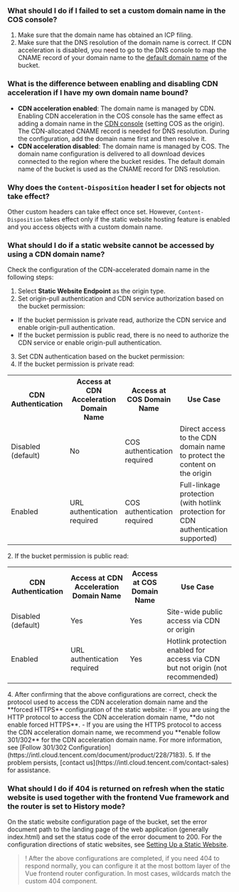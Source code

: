 


### What should I do if I failed to set a custom domain name in the COS console?

1. Make sure that the domain name has obtained an ICP filing.
2. Make sure that the DNS resolution of the domain name is correct. If CDN acceleration is disabled, you need to go to the DNS console to map the CNAME record of your domain name to the [default domain name](https://intl.cloud.tencent.com/document/product/436/18424) of the bucket.



### What is the difference between enabling and disabling CDN acceleration if I have my own domain name bound?

- **CDN acceleration enabled**: The domain name is managed by CDN. Enabling CDN acceleration in the COS console has the same effect as adding a domain name in the [CDN console](https://console.cloud.tencent.com/cdn) (setting COS as the origin). The CDN-allocated CNAME record is needed for DNS resolution. During the configuration, add the domain name first and then resolve it.
- **CDN acceleration disabled**: The domain name is managed by COS. The domain name configuration is delivered to all download devices connected to the region where the bucket resides. The default domain name of the bucket is used as the CNAME record for DNS resolution.

### Why does the `Content-Disposition` header I set for objects not take effect?

Other custom headers can take effect once set. However, `Content-Disposition` takes effect only if the static website hosting feature is enabled and you access objects with a custom domain name.




### What should I do if a static website cannot be accessed by using a CDN domain name?

Check the configuration of the CDN-accelerated domain name in the following steps:

1. Select **Static Website Endpoint** as the origin type.
2. Set origin-pull authentication and CDN service authorization based on the bucket permission:
 - If the bucket permission is private read, authorize the CDN service and enable origin-pull authentication.
 - If the bucket permission is public read, there is no need to authorize the CDN service or enable origin-pull authentication.
3. Set CDN authentication based on the bucket permission:
 1. If the bucket permission is private read:
 <table>
	<tr><th>CDN Authentication</th><th>Access at CDN Acceleration Domain Name </th><th>Access at COS Domain Name </th><th>Use Case</th></tr>
	<tr><td>Disabled (default)</td><td>No </td><td>COS authentication required </td><td>Direct access to the CDN domain name to protect the content on the origin</td></tr>
	<tr><td>Enabled </td><td>URL authentication required </td><td>COS authentication required </td><td>Full-linkage protection (with hotlink protection for CDN authentication supported)</td></tr>
</table>
 2. If the bucket permission is public read:
<table>
	<tr><th>CDN Authentication</th><th>Access at CDN Acceleration Domain Name </th><th>Access at COS Domain Name </th><th>Use Case</th></tr>
	<tr><td>Disabled (default) </td><td>Yes </td><td>Yes </td><td>Site-wide public access via CDN or origin</td></tr>
	<tr><td>Enabled </td><td>URL authentication required </td><td>Yes </td><td>Hotlink protection enabled for access via CDN but not origin (not recommended)</td></tr>
</table>
4. After confirming that the above configurations are correct, check the protocol used to access the CDN acceleration domain name and the **forced HTTPS** configuration of the static website:
 - If you are using the HTTP protocol to access the CDN acceleration domain name, **do not enable forced HTTPS**.
 - If you are using the HTTPS protocol to access the CDN acceleration domain name, we recommend you **enable follow 301/302** for the CDN acceleration domain name. For more information, see [Follow 301/302 Configuration](https://intl.cloud.tencent.com/document/product/228/7183).
5. If the problem persists, [contact us](https://intl.cloud.tencent.com/contact-sales) for assistance.

### What should I do if 404 is returned on refresh when the static website is used together with the frontend Vue framework and the router is set to History mode?

On the static website configuration page of the bucket, set the error document path to the landing page of the web application (generally index.html) and set the status code of the error document to 200. For the configuration directions of static websites, see [Setting Up a Static Website](https://intl.cloud.tencent.com/document/product/436/14984).


>! After the above configurations are completed, if you need 404 to respond normally, you can configure it at the most bottom layer of the Vue frontend router configuration. In most cases, wildcards match the custom 404 component.
>



